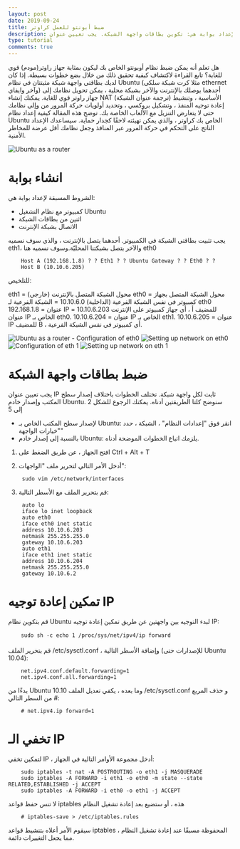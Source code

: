 ```yaml
---
layout: post
date: 2019-09-24
title: ضبط أبونتو للعمل كراوتر
description: كيفية ضبط أوبونتو كراوتر. إنشاء بوابة. الشروط المسبقة لإعداد بوابة هي: تكوين بطاقات واجهة الشبكة. يجب تعيين عنوان IP ثابت لكل واجهة شبكة. تمكين إعادة توجيه IP. قم بتكوين نظام Ubuntu لبدء التوجيه بين واجهتين عن طريق تمكين إعادة توجيه IP
type: tutorial
comments: true
---
```



هل تعلم أنه يمكن ضبط نظام أوبونتو الخاص بك ليكون بمثابة جهاز راوتر(مودم) قوي للغاية؟ تابع القراءة لاكتشاف كيفية تحقيق ذلك من خلال بضع خطوات بسيطة.
إذا كان لديك بطاقتي واجهة شبكة مثبتتان في نظام Ubuntu (مثلا كرت شبكة سلكي ethernet وآخر وايفاي) أحدهما يوصلك بالإنترنت والآخر بشبكة محلية ، يمكن تحويل نظامك إلى جهاز راوتر قوي للغاية. يمكنك إنشاء NAT (ترجمة عنوان الشبكة) الأساسية ، وتنشيط إعادة توجيه المنفذ ، وتشكيل بروكسي ، وتحديد أولويات حركة المرور من وإلى نظامك حتى لا يتعارض التنزيل مع الألعاب الخاصة بك. توضح هذه المقالة كيفية إعداد نظام Ubuntu الخاص بك كراوتر ، والذي يمكن تهيئته لاحقًا كجدار حماية. سيساعدك الإعداد الناتج على التحكم في حركة المرور عبر المنافذ وجعل نظامك أقل عرضة للمخاطر الأمنية.

![Ubuntu as a router](ubuntu-as-router1.jpg)

# انشاء بوابة

الشروط المسبقة لإعداد بوابة هي:

* كمبيوتر مع نظام التشغيل Ubuntu
* اثنين من بطاقات الشبكة
* الاتصال بشبكة الإنترنت

يجب تثبيت بطاقتي الشبكة في الكمبيوتر. أحدهما يتصل بالإنترنت ، والذي سوف نسميه eth1، والآخر يتصل بشبكتنا المحليّة.وسوف نسميه هنا eth0

        Host A (192.168.1.8) ? ? Eth1 ? ? Ubuntu Gateway ? ? Eth0 ? ?
        Host B (10.10.6.205)

للتلخيص:

eth1 = محول الشبكة المتصل بالإنترنت (خارجي)
eth0 = محول الشبكة المتصل بجهاز كمبيوتر في نفس الشبكة الفرعية (الداخلية)
10.10.6.0 = الشبكة الفرعية لـ eth0
192.168.1.8 = عنوان IP للمضيف أ ، أي جهاز كمبيوتر على الإنترنت
10.10.6.203 = عنوان IP الخاص بـ eth0.
10.10.6.204 = عنوان IP الخاص بـ eth1.
10.10.6.205 = عنوان IP للمضيف B ، أي كمبيوتر في نفس الشبكة الفرعية.

![Ubuntu as a router - Configuration of eth0](ubuntu-as-router2.png)
![Setting up network on eth0](ubuntu-as-router3.png)
![Configuration of eth 1](ubuntu-as-router4.png)
![Setting up network on eth 1](ubuntu-as-router5.png)

# ضبط بطاقات واجهة الشبكة

يجب تعيين عنوان IP ثابت لكل واجهة شبكة. تختلف الخطوات باختلاف إصدار سطح المكتب وإصدار خادم Ubuntu. سنوضح كلتا الطريقتين أدناه. يمكنك الرجوع للشكل 2 إلى 5

* لإصدار سطح المكتب الخاص بـ Ubuntu: انقر فوق "إعدادات النظام" ، الشبكة ، حدد "خيارات الواجهة"
* بالنسبة إلى إصدار خادم Ubuntu: يلزمك اتباع الخطوات الموضحة أدناه.
1. افتح الجهاز ، عن طريق الضغط على Ctrl + Alt + T
2. أدخل الأمر التالي لتحرير ملف "الواجهات":

        sudo vim /etc/network/interfaces

3. قم بتحرير الملف مع الأسطر التالية:

        auto lo  
        iface lo inet loopback  
        auto eth0  
        iface eth0 inet static  
        address 10.10.6.203  
        netmask 255.255.255.0  
        gateway 10.10.6.203
        auto eth1  
        iface eth1 inet static  
        address 10.10.6.204  
        netmask 255.255.255.0  
        gateway 10.10.6.2

# تمكين إعادة توجيه IP

قم بتكوين نظام Ubuntu لبدء التوجيه بين واجهتين عن طريق تمكين إعادة توجيه IP:

        sudo sh -c echo 1 /proc/sys/net/ipv4/ip forward

قم بتحرير الملف /etc/sysctl.conf ، وإضافة الأسطر التالية (للإصدارات حتى Ubuntu 10.04):

        net.ipv4.conf.default.forwarding=1  
        net.ipv4.conf.all.forwarding=1

بدءًا من Ubuntu 10.10 وما بعده ، يكفي تعديل الملف /etc/sysctl.conf و حذف المربع # من السطر التالي:

        # net.ipv4.ip forward=1

# تخفي الـ IP

لتمكين تخفي IP ، أدخل مجموعة الأوامر التالية في الجهاز:

        sudo iptables -t nat -A POSTROUTING -o eth1 -j MASQUERADE
        sudo iptables -A FORWARD -i eth1 -o eth0 -m state --state RELATED,ESTABLISHED -j ACCEPT
        sudo iptables -A FORWARD -i eth0 -o eth1 -j ACCEPT

لا تنس حفظ قواعد iptables هذه ، أو ستضيع بعد إعادة تشغيل النظام

        # iptables-save > /etc/iptables.rules

سيقوم الأمر أعلاه بتنشيط قواعد iptables المحفوظة مسبقًا عند إعادة تشغيل النظام ، مما يجعل التغييرات دائمة.
